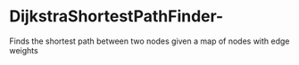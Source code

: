 # DijkstraShortestPathFinder-
Finds the shortest path between two nodes given a map of nodes with edge weights
